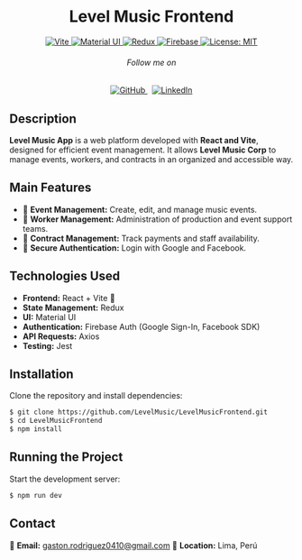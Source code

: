 <!-- Banner Image -->

<p align="center">
  <h1 align="center">Level Music Frontend</h1>
</p>

<p align="center">
   <a aria-label="Framework" href="https://vitejs.dev/" target="_blank">
    <img alt="Vite" src="https://img.shields.io/badge/Vite-646CFF?style=flat-square&logo=vite&logoColor=white" />
  </a>
  <a aria-label="UI Library" href="https://mui.com/" target="_blank">
    <img alt="Material UI" src="https://img.shields.io/badge/Material--UI-007FFF?style=flat-square&logo=mui&logoColor=white" />
  </a>
  <a aria-label="State Management" href="https://redux.js.org/" target="_blank">
    <img alt="Redux" src="https://img.shields.io/badge/Redux-764ABC?style=flat-square&logo=redux&logoColor=white" />
  </a>
  <a aria-label="Authentication" href="https://firebase.google.com/" target="_blank">
    <img alt="Firebase" src="https://img.shields.io/badge/Firebase-FFCA28?style=flat-square&logo=firebase&logoColor=white" />
  </a>
  <a aria-label="License" href="https://opensource.org/licenses/MIT" target="_blank">
    <img alt="License: MIT" src="https://img.shields.io/badge/License-MIT-success.svg?style=flat-square&color=33CC12" target="_blank" />
  </a>
</p>

<h6 align="center">Follow me on</h6>
<p align="center">
  <a aria-label="GitHub" href="[gastonrodrig](https://github.com/gastonrodrig)" target="_blank">
    <img alt="GitHub" src="https://img.shields.io/badge/GitHub-222222?style=for-the-badge&logo=github&logoColor=white" target="_blank" />
  </a>&nbsp;
  <a aria-label="LinkedIn" href="[Gaston Rodriguez](https://www.linkedin.com/in/gaston-rodriguez-herrera/)" target="_blank">
    <img alt="LinkedIn" src="https://img.shields.io/badge/LinkedIn-0077B5?style=for-the-badge&logo=linkedin&logoColor=white" target="_blank" />
  </a>
</p>

## Description

**Level Music App** is a web platform developed with **React and Vite**, designed for efficient event management. It allows **Level Music Corp** to manage events, workers, and contracts in an organized and accessible way.

## Main Features

- 📅 **Event Management:** Create, edit, and manage music events.
- 👥 **Worker Management:** Administration of production and event support teams.
- 💼 **Contract Management:** Track payments and staff availability.
- 🔐 **Secure Authentication:** Login with Google and Facebook.

## Technologies Used

- **Frontend:** React + Vite 🚀
- **State Management:** Redux
- **UI:** Material UI
- **Authentication:** Firebase Auth (Google Sign-In, Facebook SDK)
- **API Requests:** Axios
- **Testing:** Jest

## Installation

Clone the repository and install dependencies:

```bash
$ git clone https://github.com/LevelMusic/LevelMusicFrontend.git
$ cd LevelMusicFrontend
$ npm install
```

## Running the Project

Start the development server:

```bash
$ npm run dev
```

## Contact

📧 **Email:** gaston.rodriguez0410@gmail.com
📍 **Location:** Lima, Perú
